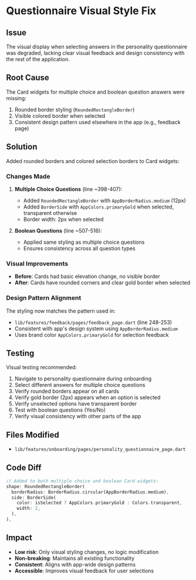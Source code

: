 # Questionnaire Visual Style Fix

## Issue
The visual display when selecting answers in the personality questionnaire was degraded, lacking clear visual feedback and design consistency with the rest of the application.

## Root Cause
The Card widgets for multiple choice and boolean question answers were missing:
1. Rounded border styling (`RoundedRectangleBorder`)
2. Visible colored border when selected
3. Consistent design pattern used elsewhere in the app (e.g., feedback page)

## Solution
Added rounded borders and colored selection borders to Card widgets:

### Changes Made
1. **Multiple Choice Questions** (line ~398-407):
   - Added `RoundedRectangleBorder` with `AppBorderRadius.medium` (12px)
   - Added `BorderSide` with `AppColors.primaryGold` when selected, transparent otherwise
   - Border width: 2px when selected

2. **Boolean Questions** (line ~507-516):
   - Applied same styling as multiple choice questions
   - Ensures consistency across all question types

### Visual Improvements
- **Before**: Cards had basic elevation change, no visible border
- **After**: Cards have rounded corners and clear gold border when selected

### Design Pattern Alignment
The styling now matches the pattern used in:
- `lib/features/feedback/pages/feedback_page.dart` (line 248-253)
- Consistent with app's design system using `AppBorderRadius.medium`
- Uses brand color `AppColors.primaryGold` for selection feedback

## Testing
Visual testing recommended:
1. Navigate to personality questionnaire during onboarding
2. Select different answers for multiple choice questions
3. Verify rounded borders appear on all cards
4. Verify gold border (2px) appears when an option is selected
5. Verify unselected options have transparent border
6. Test with boolean questions (Yes/No)
7. Verify visual consistency with other parts of the app

## Files Modified
- `lib/features/onboarding/pages/personality_questionnaire_page.dart`

## Code Diff
```dart
// Added to both multiple choice and boolean Card widgets:
shape: RoundedRectangleBorder(
  borderRadius: BorderRadius.circular(AppBorderRadius.medium),
  side: BorderSide(
    color: isSelected ? AppColors.primaryGold : Colors.transparent,
    width: 2,
  ),
),
```

## Impact
- **Low risk**: Only visual styling changes, no logic modification
- **Non-breaking**: Maintains all existing functionality
- **Consistent**: Aligns with app-wide design patterns
- **Accessible**: Improves visual feedback for user selections
